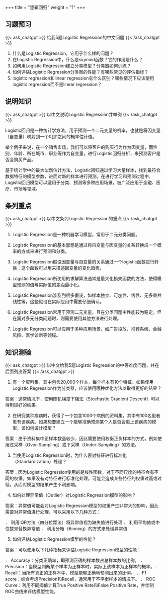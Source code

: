 +++
title = "逻辑回归"
weight = "1"
+++
## 习题预习
{{< ask_chatgpt >}}
给我5题Logistic Regression的中文问题
{{< /ask_chatgpt >}}

1. 什么是Logistic Regression，它用于什么样的问题？
2. 在Logistic Regression中，什么是sigmoid函数？它的作用是什么？
3. 如何用Logistic Regression建立分类模型？分类器如何训练？
4. 如何评估Logistic Regression分类器的性能？有哪些常见的评估指标？
5. logistic regression和linear regression有什么区别？哪些情况下应该使用logistic regression而不是linear regression？   

## 说明知识
{{< ask_chatgpt >}}
以中文说明Logistic Regression并举例
{{< /ask_chatgpt >}}

Logistic回归是一种统计学方法，用于预测一个二元变量的机率，也就是将因变量（自变量）映射到一个0到1之间的概率估计值。

举个例子来说，在一个销售市场，我们可以将客户的购买行为作为因变量，而性别、年龄、所在城市、职业等作为自变量，进行Logistic回归分析，来预测客户是否会购买产品。

基于统计学中的最大似然估计方法，Logistic回归通过学习大量样本，找到最符合数据特征的模型参数，进而对新的样本进行预测。在进行学习和预测过程中，Logistic回归模型可以适用于分类、预测等多种应用场景，被广泛应用于金融、医疗、市场等领域。   

## 条列重点
{{< ask_chatgpt >}}
以中文条列Logistic Regression的重点
{{< /ask_chatgpt >}}

1. Logistic Regression是一种机器学习模型，常用于二元分类问题。

2. Logistic Regression的基本思想是通过将自变量与因变量的关系转换成一个概率的方式来进行预测和分类。

3. Logistic Regression假设因变量与自变量的关系通过一个logistic函数进行转换；这个函数可以用来描述因变量的变化趋势。

4. Logistic Regression所使用的求解算法通常是最大化损失函数的方法，使得模型预测的值与实际值的差距最小化。

5. Logistic Regression涉及到很多假设，如样本独立、可加性、线性、无多重共线性等，这些假设在实际应用中需要仔细确认。

6. Logistic Regression常用于预测二元变量，且在分类问题中性能较为稳定，但在面对多元分类问题时，则需要使用其他方法进行处理。

7. Logistic Regression可以应用于多种应用场景，如广告投放、推荐系统、金融风控、医学诊断等领域。   

## 知识测验
{{< ask_chatgpt >}}
以中文给我5题Logistic Regression的中等难度问题，并在后面列出答案
{{< /ask_chatgpt >}}

1. 有一个资料集，其中包含20,000个样本，每个样本有10个特征。如果使用Logistic Regression作为分类器，应该使用哪种优化方法以取得更好的结果？

答案：通常情况下，使用随机梯度下降法（Stochastic Gradient Descent）可以得到较好的结果。

2. 在研究某种疾病时，获得了一个包含1000个病例的资料集，其中有100名患者患有该疾病。如果想要建立一个能够准确预测某个人是否会患上该疾病的模型，该如何设计模型？

答案：由于资料集中正样本数量较少，因此需要使用权衡正负样本的方式，例如使用过采样（Over-Sampling）或下采样（Under-Sampling）的方法。

3. 当使用Logistic Regression时，为什么要对特征进行标准化（Standardization）处理？

答案：因为Logistic Regression使用的是线性函数，对于不同尺度的特征会有不同的权重。如果没有对特征进行标准化处理，可能会造成某些特征的权重过高或过低，从而对模型的结果产生不利影响。

4. 如何处理异常值（Outlier）对Logistic Regression模型的影响？

答案：异常值可能会对Logistic Regression模型的权重产生非常大的影响，因此需要对异常值进行处理，可以采用以下几种方式：

． 利用IQR方法（四分位距法）将异常值视为缺失值进行处理
． 利用平均值或中位数来替换异常值
． 利用分箱（Binning）的方式来处理异常值

5. 如何评估Logistic Regression模型的性能？

答案：可以使用以下几种指标来评估Logistic Regression模型的性能：

． Accuracy：分类正确率，即预测正确的样本数占总样本数的比例。
． Precision：当模型判断某个样本为正样本时，实际上该样本为正样本的概率。
． Recall：当所有真正的正样本中，模型能够正确地预测出来的比例。
． F1 score：综合考虑Precision和Recall，通常用于不平衡样本的情况下。
． ROC Curve：利用不同阈值计算True Positive Rate和False Positive Rate，并绘制ROC曲线来评估模型性能。   

